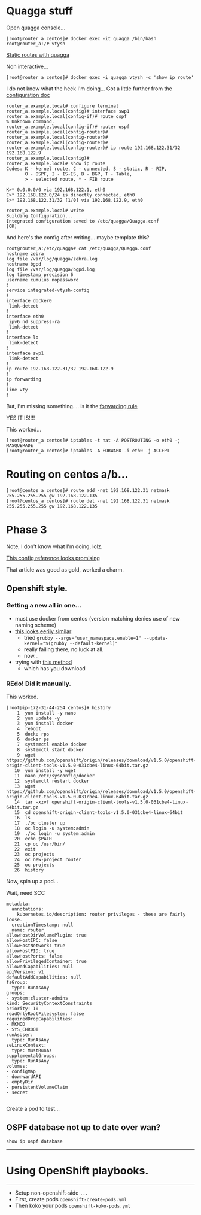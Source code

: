 # Quagga stuff

Open quagga console...

```
[root@router_a centos]# docker exec -it quagga /bin/bash
root@router_a:/# vtysh
```

[Static routes with quagga](http://www.nongnu.org/quagga/docs/docs-multi/Static-Route-Commands.html)

Non interactive...

```
[root@router_a centos]# docker exec -i quagga vtysh -c 'show ip route'
```

I do not know what the heck I'm doing... Got a little further from the [configuration doc](https://docs.cumulusnetworks.com/display/ROH/Configuring+Cumulus+Quagga)

```
router_a.example.local# configure terminal
router_a.example.local(config)# interface swp1
router_a.example.local(config-if)# route ospf
% Unknown command.
router_a.example.local(config-if)# router ospf
router_a.example.local(config-router)# 
router_a.example.local(config-router)# 
router_a.example.local(config-router)# 
router_a.example.local(config-router)# ip route 192.168.122.31/32 192.168.122.9
router_a.example.local(config)# 
router_a.example.local# show ip route
Codes: K - kernel route, C - connected, S - static, R - RIP,
       O - OSPF, I - IS-IS, B - BGP, T - Table,
       > - selected route, * - FIB route

K>* 0.0.0.0/0 via 192.168.122.1, eth0
C>* 192.168.122.0/24 is directly connected, eth0
S>* 192.168.122.31/32 [1/0] via 192.168.122.9, eth0

router_a.example.local# write 
Building Configuration...
Integrated configuration saved to /etc/quagga/Quagga.conf
[OK]
```

And here's the config after writing... maybe template this?

```
root@router_a:/etc/quagga# cat /etc/quagga/Quagga.conf
hostname zebra
log file /var/log/quagga/zebra.log
hostname bgpd
log file /var/log/quagga/bgpd.log
log timestamp precision 6
username cumulus nopassword
!
service integrated-vtysh-config
!
interface docker0
 link-detect
!
interface eth0
 ipv6 nd suppress-ra
 link-detect
!
interface lo
 link-detect
!
interface swp1
 link-detect
!
ip route 192.168.122.31/32 192.168.122.9
!
ip forwarding
!
line vty
!
```

But, I'm missing something.... is it the [forwarding rule](http://askubuntu.com/questions/227369/how-can-i-set-my-linux-box-as-a-router-to-forward-ip-packets)

YES IT IS!!!!

This worked...

```
[root@router_a centos]# iptables -t nat -A POSTROUTING -o eth0 -j MASQUERADE
[root@router_a centos]# iptables -A FORWARD -i eth0 -j ACCEPT
```



# Routing on centos a/b...

```
[root@centos_a centos]# route add -net 192.168.122.31 netmask 255.255.255.255 gw 192.168.122.135
[root@centos_a centos]# route del -net 192.168.122.31 netmask 255.255.255.255 gw 192.168.122.135
```


# Phase 3

Note, I don't know what I'm doing, lolz.

[This config reference looks promising](http://www.brianlinkletter.com/how-to-build-a-network-of-linux-routers-using-quagga/)

That article was good as gold, worked a charm.


## Openshift style.

### Getting a new all in one...

- must use docker from centos (version matching denies use of new naming scheme)
- [this looks eerily similar](https://github.com/opencontainers/runc/issues/1343)
    + tried `grubby --args="user_namespace.enable=1" --update-kernel="$(grubby --default-kernel)"`
    + really failing there, no luck at all.
    + now... 
- trying with [this method](https://github.com/openshift/origin/blob/master/docs/cluster_up_down.md#linux)
    + which has you download 

### REdo! Did it manually.

This worked.

```
[root@ip-172-31-44-254 centos]# history
    1  yum install -y nano
    2  yum update -y
    3  yum install docker
    4  reboot
    5  docke rps
    6  docker ps
    7  systemctl enable docker
    8  systemctl start docker
    9  wget https://github.com/openshift/origin/releases/download/v1.5.0/openshift-origin-client-tools-v1.5.0-031cbe4-linux-64bit.tar.gz
   10  yum install -y wget
   11  nano /etc/sysconfig/docker
   12  systemctl restart docker
   13  wget https://github.com/openshift/origin/releases/download/v1.5.0/openshift-origin-client-tools-v1.5.0-031cbe4-linux-64bit.tar.gz
   14  tar -xzvf openshift-origin-client-tools-v1.5.0-031cbe4-linux-64bit.tar.gz 
   15  cd openshift-origin-client-tools-v1.5.0-031cbe4-linux-64bit
   16  ls
   17  ./oc cluster up
   18  oc login -u system:admin
   19  ./oc login -u system:admin
   20  echo $PATH
   21  cp oc /usr/bin/
   22  exit
   23  oc projects
   24  oc new-project router
   25  oc projects
   26  history
```

Now, spin up a pod...

Wait, need SCC

```
metadata:
  annotations:
    kubernetes.io/description: router privileges - these are fairly loose.
  creationTimestamp: null
  name: router
allowHostDirVolumePlugin: true
allowHostIPC: false
allowHostNetwork: true
allowHostPID: true
allowHostPorts: false
allowPrivilegedContainer: true
allowedCapabilities: null
apiVersion: v1
defaultAddCapabilities: null
fsGroup:
  type: RunAsAny
groups:
- system:cluster-admins
kind: SecurityContextConstraints
priority: 10
readOnlyRootFilesystem: false
requiredDropCapabilities:
- MKNOD
- SYS_CHROOT
runAsUser:
  type: RunAsAny
seLinuxContext:
  type: MustRunAs
supplementalGroups:
  type: RunAsAny
volumes:
- configMap
- downwardAPI
- emptyDir
- persistentVolumeClaim
- secret


```

Create a pod to test...

## OSPF database not up to date over wan?

```
show ip ospf database
```

---

# Using OpenShift playbooks.

---

* Setup non-openshift-side `...`
* First, create pods `openshift-create-pods.yml`
* Then koko your pods `openshift-koko-pods.yml`